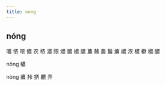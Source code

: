 ```yaml
---
title: nong
---
```


## nóng
噥
侬
哝
儂
农
秾
濃
脓
燶
膿
襛
譨
蕽
辳
農
鬞
癑
禯
浓
檂
欁
穠
醲






nǒng
繷


nòng
癑
挊
挵
齈
弄
